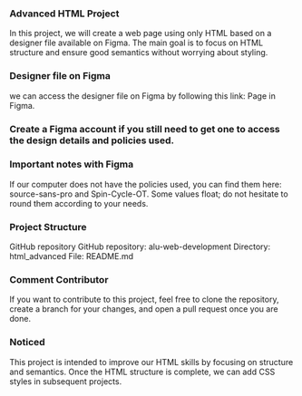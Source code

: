 ### Advanced HTML Project
In this project, we will create a web page using only HTML based on a designer file available on Figma. The main goal is to focus on HTML structure and ensure good semantics without worrying about styling.

### Designer file on Figma
we can access the designer file on Figma by following this link: Page in Figma.

### Create a Figma account if you still need to get one to access the design details and policies used.

### Important notes with Figma
If our computer does not have the policies used, you can find them here: source-sans-pro and Spin-Cycle-OT.
Some values float; do not hesitate to round them according to your needs.
### Project Structure
GitHub repository
GitHub repository: alu-web-development
Directory: html_advanced
File: README.md
### Comment Contributor
If you want to contribute to this project, feel free to clone the repository, create a branch for your changes, and open a pull request once you are done.

### Noticed
This project is intended to improve our HTML skills by focusing on structure and semantics. Once the HTML structure is complete, we can add CSS styles in subsequent projects.
